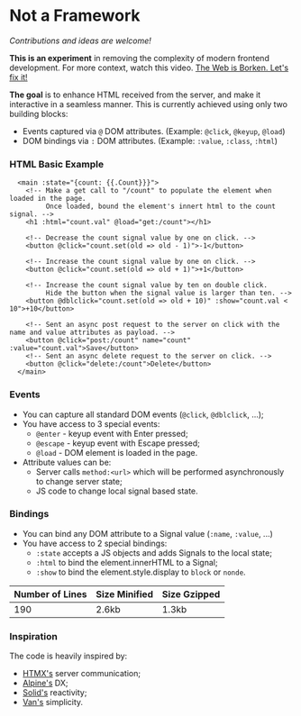 # Not a Framework

_Contributions and ideas are welcome!_

**This is an experiment** in removing the complexity of modern frontend development.
For more context, watch this video. [The Web is Borken. Let's fix it!](https://youtu.be/TaP9Wc_gkI0)

**The goal** is to enhance HTML received from the server, and make it interactive in a seamless manner. This is currently achieved using only two building blocks:
- Events captured via `@` DOM attributes. (Example: `@click`, `@keyup`, `@load`)
- DOM bindings via `:` DOM attributes. (Example: `:value`, `:class`, `:html`)


### HTML Basic Example

```
  <main :state="{count: {{.Count}}}">
    <!-- Make a get call to "/count" to populate the element when loaded in the page.
         Once loaded, bound the element's innert html to the count signal. -->
    <h1 :html="count.val" @load="get:/count"></h1>

    <!-- Decrease the count signal value by one on click. -->
    <button @click="count.set(old => old - 1)">-1</button>
    
    <!-- Increase the count signal value by one on click. -->
    <button @click="count.set(old => old + 1)">+1</button>
    
    <!-- Increase the count signal value by ten on double click.
         Hide the button when the signal value is larger than ten. -->
    <button @dblclick="count.set(old => old + 10)" :show="count.val < 10">+10</button>

    <!-- Sent an async post request to the server on click with the name and value attributes as payload. -->
    <button @click="post:/count" name="count" :value="count.val">Save</button>
    <!-- Sent an async delete request to the server on click. -->
    <button @click="delete:/count">Delete</button>
  </main>
  ```

### Events
- You can capture all standard DOM events (`@click`, `@dblclick`, ...);
- You have access to 3 special events:
  - `@enter` - keyup event with Enter pressed;
  - `@escape` - keyup event with Escape pressed;
  - `@load` - DOM element is loaded in the page.
- Attribute values can be:
  - Server calls `method:<url>` which will be performed asynchronously to change server state;
  - JS code to change local signal based state.

### Bindings
- You can bind any DOM attribute to a Signal value (`:name`, `:value`, ...)
- You have access to 2 special bindings:
  - `:state` accepts a JS objects and adds Signals to the local state;
  - `:html` to bind the element.innerHTML to a Signal;
  - `:show` to bind the element.style.display to `block` or `nonde`.

| Number of Lines  | Size Minified | Size Gzipped |
|------------------|---------------|--------------|
| 190              | 2.6kb         | 1.3kb        |


### Inspiration
The code is heavily inspired by:
- [HTMX's](https://htmx.org/) server communication;
- [Alpine's](https://alpinejs.dev/) DX;
- [Solid's](https://www.solidjs.com/) reactivity;
- [Van's](https://vanjs.org/) simplicity.
